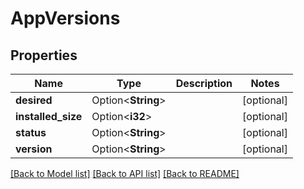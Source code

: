 # AppVersions

## Properties

Name | Type | Description | Notes
------------ | ------------- | ------------- | -------------
**desired** | Option<**String**> |  | [optional]
**installed_size** | Option<**i32**> |  | [optional]
**status** | Option<**String**> |  | [optional]
**version** | Option<**String**> |  | [optional]

[[Back to Model list]](../README.md#documentation-for-models) [[Back to API list]](../README.md#documentation-for-api-endpoints) [[Back to README]](../README.md)


